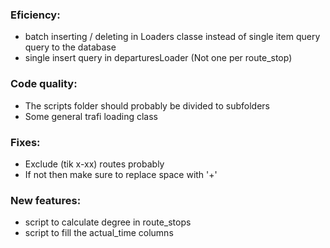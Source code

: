 ### Eficiency:
 - batch inserting / deleting in Loaders classe instead of single item query
 query to the database
 - single insert query in departuresLoader (Not one per route_stop)

### Code quality:
 - The scripts folder should probably be divided to subfolders
 - Some general trafi loading class

### Fixes:
 - Exclude (tik x-xx) routes probably
 - If not then make sure to replace space with '+'

### New features:
 - script to calculate degree in route_stops
 - script to fill the actual_time columns
